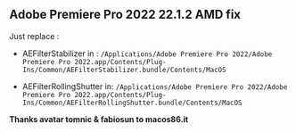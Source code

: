 ## Adobe Premiere Pro 2022 22.1.2 AMD fix

Just replace :

- AEFilterStabilizer in :
`/Applications/Adobe Premiere Pro 2022/Adobe Premiere Pro 2022.app/Contents/Plug-Ins/Common/AEFilterStabilizer.bundle/Contents/MacOS`

- AEFilterRollingShutter in:
`/Applications/Adobe Premiere Pro 2022/Adobe Premiere Pro 2022.app/Contents/Plug-Ins/Common/AEFilterRollingShutter.bundle/Contents/MacOS`

**Thanks avatar tomnic & fabiosun to macos86.it**
